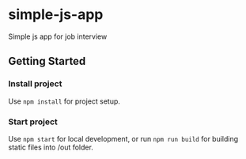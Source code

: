 # simple-js-app
Simple js app for job interview

## Getting Started

### Install project

Use ``` npm install ``` for project setup.

### Start project

Use ``` npm start ``` for local development, or run ```npm run build``` for building static files into /out folder.